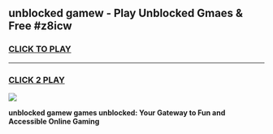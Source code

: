 
## unblocked gamew - Play Unblocked Gmaes & Free #z8icw
<h3>
<a href="https://news.freeplayer.one?title=unblocked_gamew&ref=24F">CLICK TO PLAY</a></h3>
<hr>

<h3>
<a href="https://news.freeplayer.one?title=unblocked_gamew&ref=24F">CLICK 2 PLAY</a>
  
</h3>

<a href="https://news.freeplayer.one?title=unblocked_gamew&ref=24F/"><img src="https://clearcache.store/games.png"></a>


**unblocked gamew games unblocked: Your Gateway to Fun and Accessible Online Gaming**
